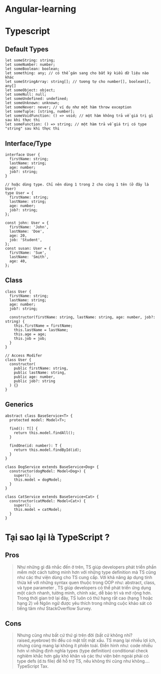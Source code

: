# Angular-learning

# Typescript


## Default Types

```  
let someString: string;
let someNumber: number;
let someBoolean: boolean;
let something: any; // có thể gán sang cho bất kỳ kiểu dữ liệu nào khác
let someStringArray: string[]; // tương tự cho number[], boolean[], any[]
let someObject: object;
let someNull: null;
let someUndefined: undefined;
let someUnknown: unknown;
let someNever: never; // ví dụ như một hàm throw exception
let someTuple: [string, number];
let someVoidFunction: () => void; // một hàm không trả về giá trị gì sau khi thực thi
let someFunction: () => string; // một hàm trả về giá trị có type "string" sau khi thực thi
```

## Interface/Type

``` 
interface User {
  firstName: string;
  lastName: string;
  age: number;
  job?: string;
}

// hoặc dùng type. Chỉ nên dùng 1 trong 2 cho cùng 1 tên (ở đây là User)
type User = {
  firstName: string;
  lastName: string;
  age: number;
  job?: string;
};

const john: User = {
  firstName: 'John',
  lastName: 'Doe',
  age: 20,
  job: 'Student',
};
const susan: User = {
  firstName: 'Sue',
  lastName: 'Smith',
  age: 40,
};
```

## Class
```
class User {
  firstName: string;
  lastName: string;
  age: number;
  job?: string;

  constructor(firstName: string, lastName: string, age: number, job?: string) {
    this.firstName = firstName;
    this.lastName = lastName;
    this.age = age;
    this.job = job;
  }
} 
```

```
// Access Modifer
class User {
  constructor(
    public firstName: string,
    public lastName: string,
    public age: number,
    public job?: string
  ) {}
}
```

## Generics

``` 
abstract class BaseService<T> {
  protected model: Model<T>;

  find(): T[] {
    return this.model.findAll();
  }

  findOne(id: number): T {
    return this.model.findById(id);
  }
}

class DogService extends BaseService<Dog> {
  constructor(dogModel: Model<Dog>) {
    super();
    this.model = dogModel;
  }
}

class CatService extends BaseService<Cat> {
  constructor(catModel: Model<Cat>) {
    super();
    this.model = catModel;
  }
}
```


# Tại sao lại là TypeScript ? 

## Pros
> Như những gì đã nhắc đến ở trên, TS giúp developers phát triển phần mềm một cách tường minh hơn với những type definition mà TS cũng như các thư viện dùng cho TS cung cấp. Với khả năng áp dụng tính thừa kế với những syntax quen thuộc trong OOP như: abstract, class, và type parameter <T>, TS giúp developers có thể phát triển ứng dụng một cách nhanh, tường minh, chính xác, dễ bảo trì và mở rộng hơn.
Trong thời gian trở lại đây, TS luôn có thứ hạng rất cao (hạng 1 hoặc hạng 2) về Ngôn ngữ được yêu thích trong những cuộc khảo sát có tiếng tăm như StackOverflow Survey.



## Cons
> Nhưng cũng như bất cứ thứ gì trên đời (bất cứ không nhỉ? raised_eyebrow) thì đều có mặt tốt mặt xấu.
TS mang lại nhiều lợi ích, nhưng cũng mang lại không ít phiền toái. Điển hình như:
code nhiều hơn vì những định nghĩa types (type definition)
conditional check nghiêm khắc hơn gây khó khăn và các thư viện bên ngoài phải có type defs (d.ts file) để hỗ trợ TS, nếu không thì cũng như không….
TypeScript Tax.

